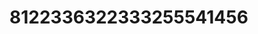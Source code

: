 <script>
var _hmt = _hmt || [];
(function() {
  var hm = document.createElement("script");
  hm.src = "https://hm.baidu.com/hm.js?54f20fd7190f4e1f82074f1fd0749804";
  var s = document.getElementsByTagName("script")[0]; 
  s.parentNode.insertBefore(hm, s);
})();
</script>

# 8122336322333255541456
